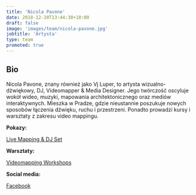 ```yaml
---
title: 'Nicola Pavone'
date: 2018-12-20T13:44:30+10:00
draft: false
image: 'images/team/nicola-pavone.jpg'
jobtitle: 'Artysta'
type: team
promoted: true
---
```


## Bio

Nicola Pavone, znany również jako Vj Luper, to artysta wizualno-dźwiękowy, DJ, Videomapper & Media Designer. Jego twórczość oscyluje wokół wideo, muzyki, mapowania architektonicznego oraz mediów interaktywnych. Mieszka w Pradze, gdzie nieustannie poszukuje nowych sposobów łączenia dźwięku, ruchu i przestrzeni. Ponadto prowadzi kursy i warsztaty z zakresu video mappingu.


**Pokazy:**

[Live Mapping & DJ Set](/pokazy/live-mapping)

**Warsztaty:**

[Videomapping Workshops](/warsztaty/videomapping-workshops)

**Social media:**

[Facebook](https://www.facebook.com/nicola.pavone)